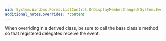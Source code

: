 ```yaml
---
uid: System.Windows.Forms.ListControl.OnDisplayMemberChanged(System.EventArgs)
additional_notes.overrides: *content
---
```


<p>When overriding <xref href="System.Windows.Forms.ListControl.OnDisplayMemberChanged(System.EventArgs)"></xref> in a derived class, be sure to call the base class's <xref href="System.Windows.Forms.ListControl.OnDisplayMemberChanged(System.EventArgs)"></xref> method so that registered delegates receive the event.</p>


